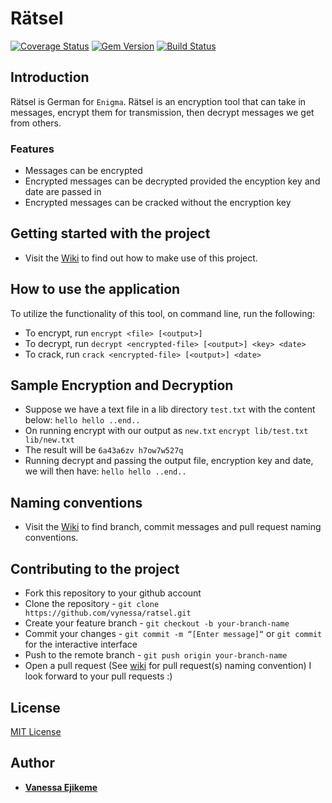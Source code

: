 # Rätsel
[![Coverage Status](https://coveralls.io/repos/github/vynessa/ratsel/badge.svg?branch=develop)](https://coveralls.io/github/vynessa/ratsel?branch=develop)
[![Gem Version](https://badge.fury.io/rb/ratsel.svg)](https://badge.fury.io/rb/ratsel)
[![Build Status](https://travis-ci.org/vynessa/ratsel.svg?branch=develop)](https://travis-ci.org/vynessa/ratsel)

## Introduction
Rätsel is German for `Enigma`. Rätsel is an encryption tool that can take in messages, encrypt them for transmission, then decrypt messages we get from others.

### Features
<ul>
<li>Messages can be encrypted</li>
<li>Encrypted messages can be decrypted provided the encyption key and date are passed in</li>
<li>Encrypted messages can be cracked without the encryption key</li>
</ul>

## Getting started with the project
* Visit the [Wiki](https://github.com/vynessa/ratsel/wiki/Getting-Started-with-the-Project) to find out how to make use of this project.

## How to use the application
To utilize the functionality of this tool, on command line, run the following:
* To encrypt, run `encrypt <file> [<output>]`
* To decrypt, run `decrypt <encrypted-file> [<output>] <key> <date>`
* To crack, run `crack <encrypted-file> [<output>] <date>`

## Sample Encryption and Decryption
* Suppose we have a text file in a lib directory `test.txt` with the content below:
    ```hello hello ..end..```
* On running encrypt with our output as `new.txt`
    ```encrypt lib/test.txt lib/new.txt```
* The result will be 
    ```6a43a6zv h7ow7w527q```
* Running decrypt and passing the output file, encryption key and date, we will then have:
    ```hello hello ..end..```

## Naming conventions
* Visit the [Wiki](https://github.com/vynessa/ratsel/wiki) to find branch, commit messages and pull request naming conventions.
## Contributing to the project
* Fork this repository to your github account
* Clone the repository -  `git clone https://github.com/vynessa/ratsel.git`
* Create your feature branch - `git checkout -b your-branch-name`
* Commit your changes - `git commit -m “[Enter message]“` or `git commit` for the interactive interface
* Push to the remote branch - `git push origin your-branch-name`
* Open a pull request (See [wiki](https://github.com/vynessa/ratsel/wiki/Pull-Request-Naming-and-Description-Convention) for pull request(s) naming convention)
I look forward to your pull requests :)

## License
[MIT License](https://github.com/vynessa/ratsel/blob/develop/LICENSE)

## Author
* **[Vanessa Ejikeme](https://www.linkedin.com/in/vanessa-ejikeme-68078b74/)**
